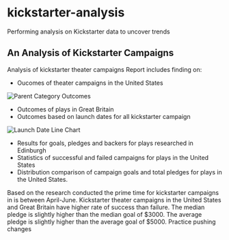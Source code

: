 # kickstarter-analysis
Performing analysis on Kickstarter data to uncover trends
## An Analysis of Kickstarter Campaigns 
Analysis of kickstarter theater campaigns
Report includes finding on:
* Oucomes of theater campaigns in the United States
 
![Parent Category Outcomes](https://user-images.githubusercontent.com/99496240/156863624-dcef9f6a-cbfe-459c-a4d5-96865a1471b0.png)
* Outcomes of plays in Great Britain 
* Outcomes based on launch dates for all kickstarter campaign

![Launch Date Line Chart](https://user-images.githubusercontent.com/99496240/156863640-c1b4388a-4259-480b-aefa-ad64de4726ce.png)
* Results for goals, pledges and backers for plays researched in Edinburgh
* Statistics of successful and failed campaigns for plays in the United States 
* Distribution comparison of campaign goals and total pledges for plays in the United States. 

Based on the research conducted the prime time for kickstarter campaigns in is between April-June. Kickstarter theater campaigns in the United States and Great Britain have higher rate of success than failure. The median pledge is slightly higher than the median goal of $3000. The average pledge is slightly higher than the average goal of $5000. 
Practice pushing changes